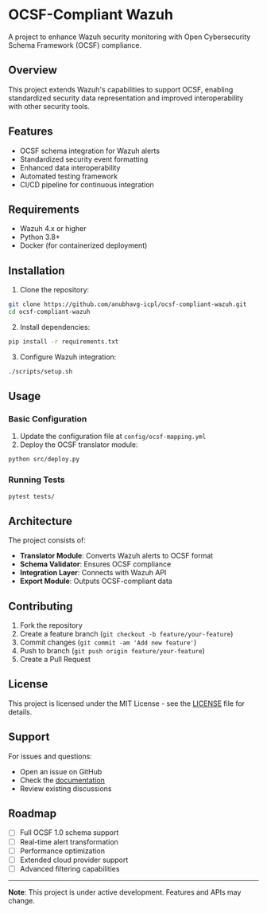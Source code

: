 # OCSF-Compliant Wazuh

A project to enhance Wazuh security monitoring with Open Cybersecurity Schema Framework (OCSF) compliance.

## Overview

This project extends Wazuh's capabilities to support OCSF, enabling standardized security data representation and improved interoperability with other security tools.

## Features

- OCSF schema integration for Wazuh alerts
- Standardized security event formatting
- Enhanced data interoperability
- Automated testing framework
- CI/CD pipeline for continuous integration

## Requirements

- Wazuh 4.x or higher
- Python 3.8+
- Docker (for containerized deployment)

## Installation

1. Clone the repository:
```bash
git clone https://github.com/anubhavg-icpl/ocsf-compliant-wazuh.git
cd ocsf-compliant-wazuh
```

2. Install dependencies:
```bash
pip install -r requirements.txt
```

3. Configure Wazuh integration:
```bash
./scripts/setup.sh
```

## Usage

### Basic Configuration

1. Update the configuration file at `config/ocsf-mapping.yml`
2. Deploy the OCSF translator module:
```bash
python src/deploy.py
```

### Running Tests

```bash
pytest tests/
```

## Architecture

The project consists of:
- **Translator Module**: Converts Wazuh alerts to OCSF format
- **Schema Validator**: Ensures OCSF compliance
- **Integration Layer**: Connects with Wazuh API
- **Export Module**: Outputs OCSF-compliant data

## Contributing

1. Fork the repository
2. Create a feature branch (`git checkout -b feature/your-feature`)
3. Commit changes (`git commit -am 'Add new feature'`)
4. Push to branch (`git push origin feature/your-feature`)
5. Create a Pull Request

## License

This project is licensed under the MIT License - see the [LICENSE](LICENSE) file for details.

## Support

For issues and questions:
- Open an issue on GitHub
- Check the [documentation](docs/)
- Review existing discussions

## Roadmap

- [ ] Full OCSF 1.0 schema support
- [ ] Real-time alert transformation
- [ ] Performance optimization
- [ ] Extended cloud provider support
- [ ] Advanced filtering capabilities

---

**Note**: This project is under active development. Features and APIs may change.
